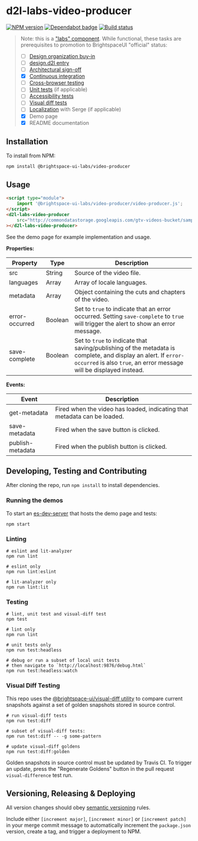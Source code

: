 # d2l-labs-video-producer

[![NPM version](https://img.shields.io/npm/v/@brightspace-ui-labs/video-producer.svg)](https://www.npmjs.org/package/@brightspace-ui-labs/video-producer)
[![Dependabot badge](https://flat.badgen.net/dependabot/BrightspaceUILabs/video-producer?icon=dependabot)](https://app.dependabot.com/)
[![Build status](https://travis-ci.com/@brightspace-ui-labs/video-producer.svg?branch=master)](https://travis-ci.com/@brightspace-ui-labs/video-producer)

> Note: this is a ["labs" component](https://github.com/BrightspaceUI/guide/wiki/Component-Tiers). While functional, these tasks are prerequisites to promotion to BrightspaceUI "official" status:
>
> - [ ] [Design organization buy-in](https://github.com/BrightspaceUI/guide/wiki/Before-you-build#working-with-design)
> - [ ] [design.d2l entry](http://design.d2l/)
> - [ ] [Architectural sign-off](https://github.com/BrightspaceUI/guide/wiki/Before-you-build#web-component-architecture)
> - [x] [Continuous integration](https://github.com/BrightspaceUI/guide/wiki/Testing#testing-continuously-with-travis-ci)
> - [ ] [Cross-browser testing](https://github.com/BrightspaceUI/guide/wiki/Testing#cross-browser-testing-with-sauce-labs)
> - [ ] [Unit tests](https://github.com/BrightspaceUI/guide/wiki/Testing#testing-with-polymer-test) (if applicable)
> - [ ] [Accessibility tests](https://github.com/BrightspaceUI/guide/wiki/Testing#automated-accessibility-testing-with-axe)
> - [ ] [Visual diff tests](https://github.com/BrightspaceUI/visual-diff)
> - [ ] [Localization](https://github.com/BrightspaceUI/guide/wiki/Localization) with Serge (if applicable)
> - [x] Demo page
> - [x] README documentation



## Installation

To install from NPM:

```shell
npm install @brightspace-ui-labs/video-producer
```

## Usage

```html
<script type="module">
    import '@brightspace-ui-labs/video-producer/video-producer.js';
</script>
<d2l-labs-video-producer
	src="http://commondatastorage.googleapis.com/gtv-videos-bucket/sample/BigBuckBunny.mp4"
></d2l-labs-video-producer>
```

See the demo page for example implementation and usage.

**Properties:**

| Property | Type | Description |
|--|--|--|
| src | String | Source of the video file. |
| languages | Array | Array of locale languages. |
| metadata | Array | Object containing the cuts and chapters of the video. |
| error-occurred | Boolean | Set to `true` to indicate that an error occurred. Setting `save-complete` to `true` will trigger the alert to show an error message. |
| save-complete | Boolean | Set to `true` to indicate that saving/publishing of the metadata is complete, and display an alert. If `error-occurred` is also `true`, an error message will be displayed instead. |

**Events:**

| Event | Description |
|--|--|
| get-metadata | Fired when the video has loaded, indicating that metadata can be loaded. |
| save-metadata | Fired when the save button is clicked. |
| publish-metadata | Fired when the publish button is clicked. |

## Developing, Testing and Contributing

After cloning the repo, run `npm install` to install dependencies.

### Running the demos

To start an [es-dev-server](https://open-wc.org/developing/es-dev-server.html) that hosts the demo page and tests:

```shell
npm start
```

### Linting

```shell
# eslint and lit-analyzer
npm run lint

# eslint only
npm run lint:eslint

# lit-analyzer only
npm run lint:lit
```

### Testing

```shell
# lint, unit test and visual-diff test
npm test

# lint only
npm run lint

# unit tests only
npm run test:headless

# debug or run a subset of local unit tests
# then navigate to `http://localhost:9876/debug.html`
npm run test:headless:watch
```

### Visual Diff Testing

This repo uses the [@brightspace-ui/visual-diff utility](https://github.com/BrightspaceUI/visual-diff/) to compare current snapshots against a set of golden snapshots stored in source control.

```shell
# run visual-diff tests
npm run test:diff

# subset of visual-diff tests:
npm run test:diff -- -g some-pattern

# update visual-diff goldens
npm run test:diff:golden
```

Golden snapshots in source control must be updated by Travis CI. To trigger an update, press the "Regenerate Goldens" button in the pull request `visual-difference` test run.

## Versioning, Releasing & Deploying

All version changes should obey [semantic versioning](https://semver.org/) rules.

Include either `[increment major]`, `[increment minor]` or `[increment patch]` in your merge commit message to automatically increment the `package.json` version, create a tag, and trigger a deployment to NPM.
